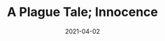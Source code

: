 ---
weight: 50
images:
- https://res.cloudinary.com/lrmn/image/upload/v1687376159/VIRTUAL-PHOTOGRAPHY/aplaguetale/hugo33_nxg3zm.png
- https://res.cloudinary.com/lrmn/image/upload/v1687424976/VIRTUAL-PHOTOGRAPHY/aplaguetale/INNOCENCE-21_irf2vd.png
multipleColumn: true
title: A Plague Tale; Innocence
date: 2021-04-02
tags:
- outdoors
- all
---